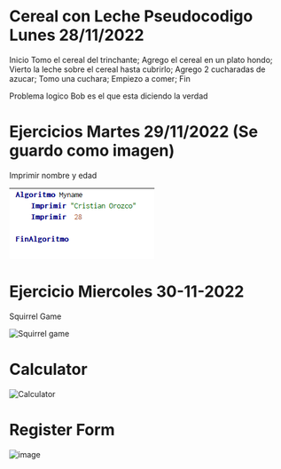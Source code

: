 # Cereal con Leche Pseudocodigo Lunes 28/11/2022

Inicio 
  Tomo el cereal del trinchante; 
  Agrego el cereal en un plato hondo;
  Vierto la leche sobre el cereal hasta cubrirlo;
  Agrego 2 cucharadas de azucar;
  Tomo una cuchara; 
 Empiezo a comer;
Fin

Problema logico 
Bob es el que esta diciendo la verdad


# Ejercicios Martes 29/11/2022 (Se guardo como imagen)
Imprimir nombre y edad  

![image](https://github.com/Corozco777/Core-code-Week-2/blob/main/Imprimir%20Nombre%20y%20Edad.PNG?raw=true)

# Ejercicio Miercoles 30-11-2022

Squirrel Game

![Squirrel game](https://user-images.githubusercontent.com/116478599/204936540-35fe3ad7-ab51-49b8-b1ac-140d8b3ba94e.PNG)

# Calculator 

![Calculator](https://user-images.githubusercontent.com/116478599/204949892-f4555269-6f42-4feb-a27d-837ae937d5c6.PNG)

# Register Form
![image](https://user-images.githubusercontent.com/116478599/204956725-d4ce16e8-25e5-441d-8fed-75c454795902.png)
